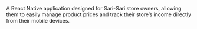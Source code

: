 A React Native application designed for Sari-Sari store owners, allowing them to easily manage product prices and track their store’s income directly from their mobile devices.
